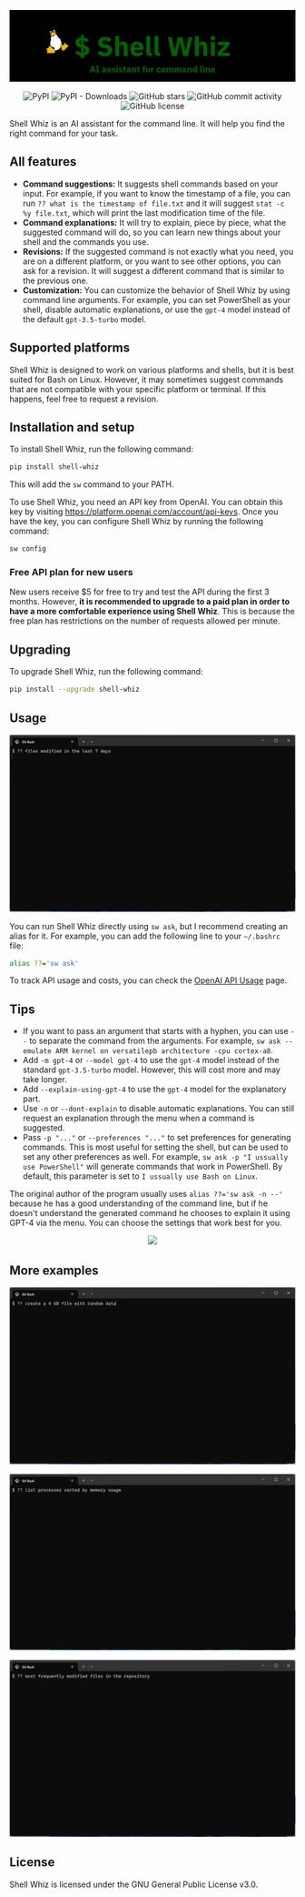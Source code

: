 <p align="center">
  <img src="https://github.com/beimzhan/shell-whiz/raw/main/images/shell-whiz.png" />
</p>

<p align="center">
  <img src="https://img.shields.io/pypi/v/shell-whiz" alt="PyPI" />
  <img src="https://img.shields.io/pypi/dm/shell-whiz" alt="PyPI - Downloads" />
  <img
    src="https://img.shields.io/github/stars/beimzhan/shell-whiz"
    alt="GitHub stars"
  />
  <img
    src="https://img.shields.io/github/commit-activity/m/beimzhan/shell-whiz"
    alt="GitHub commit activity"
  />
  <img
    src="https://img.shields.io/github/license/beimzhan/shell-whiz"
    alt="GitHub license"
  />
</p>

Shell Whiz is an AI assistant for the command line. It will help you find the right command for your task.

## All features

- **Command suggestions:** It suggests shell commands based on your input. For example, if you want to know the timestamp of a file, you can run `?? what is the timestamp of file.txt` and it will suggest `stat -c %y file.txt`, which will print the last modification time of the file.
- **Command explanations:** It will try to explain, piece by piece, what the suggested command will do, so you can learn new things about your shell and the commands you use.
- **Revisions:** If the suggested command is not exactly what you need, you are on a different platform, or you want to see other options, you can ask for a revision. It will suggest a different command that is similar to the previous one.
- **Customization:** You can customize the behavior of Shell Whiz by using command line arguments. For example, you can set PowerShell as your shell, disable automatic explanations, or use the `gpt-4` model instead of the default `gpt-3.5-turbo` model.

## Supported platforms

Shell Whiz is designed to work on various platforms and shells, but it is best suited for Bash on Linux. However, it may sometimes suggest commands that are not compatible with your specific platform or terminal. If this happens, feel free to request a revision.

## Installation and setup

To install Shell Whiz, run the following command:

```bash
pip install shell-whiz
```

This will add the `sw` command to your PATH.

To use Shell Whiz, you need an API key from OpenAI. You can obtain this key by visiting https://platform.openai.com/account/api-keys. Once you have the key, you can configure Shell Whiz by running the following command:

```bash
sw config
```

### Free API plan for new users

New users receive $5 for free to try and test the API during the first 3 months. However, **it is recommended to upgrade to a paid plan in order to have a more comfortable experience using Shell Whiz**. This is because the free plan has restrictions on the number of requests allowed per minute.

## Upgrading

To upgrade Shell Whiz, run the following command:

```bash
pip install --upgrade shell-whiz
```

## Usage

<p align="center">
  <img
    src="https://github.com/beimzhan/shell-whiz/blob/main/examples/files_modified_in_the_last_7_days-20230915.gif?raw=true"
  />
</p>

You can run Shell Whiz directly using `sw ask`, but I recommend creating an alias for it. For example, you can add the following line to your `~/.bashrc` file:

```bash
alias ??='sw ask'
```

To track API usage and costs, you can check the [OpenAI API Usage](https://platform.openai.com/account/usage) page.

## Tips

- If you want to pass an argument that starts with a hyphen, you can use `--` to separate the command from the arguments. For example, `sw ask -- emulate ARM kernel on versatilepb architecture -cpu cortex-a8`.
- Add `-m gpt-4` or `--model gpt-4` to use the `gpt-4` model instead of the standard `gpt-3.5-turbo` model. However, this will cost more and may take longer.
- Add `--explain-using-gpt-4` to use the `gpt-4` model for the explanatory part.
- Use `-n` or `--dont-explain` to disable automatic explanations. You can still request an explanation through the menu when a command is suggested.
- Pass `-p "..."` or `--preferences "..."` to set preferences for generating commands. This is most useful for setting the shell, but can be used to set any other preferences as well. For example, `sw ask -p "I ussually use PowerShell"` will generate commands that work in PowerShell. By default, this parameter is set to `I ussually use Bash on Linux`.

The original author of the program usually uses `alias ??='sw ask -n --'` because he has a good understanding of the command line, but if he doesn't understand the generated command he chooses to explain it using GPT-4 via the menu. You can choose the settings that work best for you.

<p align="center">
  <img
    src="https://github.com/beimzhan/shell-whiz/blob/main/examples\list_open_ports-20230916.png?raw=true"
  />
</p>

## More examples

<p align="center">
  <img
    src="https://github.com/beimzhan/shell-whiz/blob/main/examples/create_a_4_GB_file_with_random_data-20230915.gif?raw=true"
  />
</p>
<p align="center">
  <img
    src="https://github.com/beimzhan/shell-whiz/blob/main/examples/list_processes_sorted_by_memory_usage-20230915.gif?raw=true"
  />
</p>
<p align="center">
  <img
    src="https://github.com/beimzhan/shell-whiz/blob/main/examples/most_frequently_modified_files_in_the_repository-20230915.gif?raw=true"
  />
</p>

## License

Shell Whiz is licensed under the GNU General Public License v3.0.
